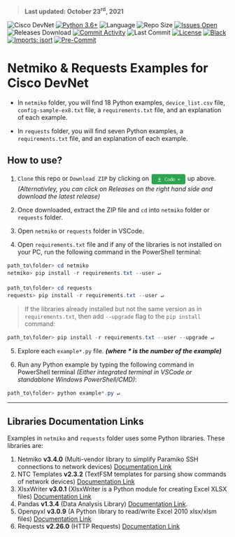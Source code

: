 > **Last updated: October 23<sup>rd</sup>, 2021**

![Cisco DevNet](https://img.shields.io/badge/Cisco-DevNet-blue?style=flat-square)
[![Python 3.6+](https://img.shields.io/badge/Python%203.6+-blue.svg?logo=python&logoColor=yellow&color=black&style=flat-square)](https://www.python.org/downloads)
![Language](https://img.shields.io/github/languages/top/Tes3awy/Netmiko-Examples?label=Python&style=flat-square)
![Repo Size](https://img.shields.io/github/repo-size/Tes3awy/Netmiko-Examples?label=Repo%20size&style=flat-square)
[![Issues Open](https://img.shields.io/github/issues/Tes3awy/Netmiko-Examples?label=Issues&style=flat-square)](https://github.com/Tes3awy/Netmiko-Examples/issues)
![Releases Download](https://img.shields.io/github/downloads/Tes3awy/Netmiko-Examples/total?color=purple&label=Downloads&style=flat-square)
[![Commit Activity](https://img.shields.io/github/commit-activity/m/Tes3awy/Netmiko-Examples?color=orange&label=Commit%20activity&style=flat-square)](https://github.com/Tes3awy/Netmiko-Examples)
![Last Commit](https://img.shields.io/github/last-commit/Tes3awy/Netmiko-Examples?label=Last%20commit&style=flat-square)
[![License](https://img.shields.io/github/license/Tes3awy/Netmiko-Examples?label=License&style=flat-square&color=purple)](https://github.com/Tes3awy/Netmiko-Examples/blob/main/LICENSE)
[![Black](https://img.shields.io/badge/code%20style-black-000000.svg?style=flat-square)](https://github.com/psf/black)
[![Imports: isort](https://img.shields.io/badge/%20imports-isort-%231674b1?style=flat-square&labelColor=ef8336)](https://pycqa.github.io/isort/)
[![Pre-Commit](https://img.shields.io/badge/pre--commit-enabled-brightgreen?logo=pre-commit&logoColor=white&style=flat-square)](https://github.com/pre-commit/pre-commit)

# Netmiko & Requests Examples for Cisco DevNet

- In `netmiko` folder, you will find 18 Python examples, `device_list.csv` file, `config-sample-ex8.txt` file, a `requirements.txt` file, and an explanation of each example.

- In `requests` folder, you will find seven Python examples, a `requirements.txt` file, and an explanation of each example.

## How to use?

1. `Clone` this repo or `Download ZIP` by clicking on <img src="assets/code-button.png" alt="Code Button" title="Button" width="80" align="center"/> up above.
   _(Alternativley, you can click on Releases on the right hand side and download the latest release)_

2. Once downloaded, extract the ZIP file and `cd` into `netmiko` folder or `requests` folder.

3. Open `netmiko` or `requests` folder in VSCode.

4. Open `requirements.txt` file and if any of the libraries is not installed on your PC, run the following command in the PowerShell terminal:

```powershell
path_to\folder> cd netmiko
netmiko> pip install -r requirements.txt --user ↵

path_to\folder> cd requests
requests> pip install -r requirements.txt --user ↵
```

> If the libraries already installed but not the same version as in `requirements.txt`, then add `--upgrade` flag to the `pip install` command:

```powershell
path_to\folder> pip install -r requirements.txt --user --upgrade ↵
```

5. Explore each `example*.py` file. _**(where **\*** is the number of the example)**_

6. Run any Python example by typing the following command in PowerShell terminal _(Either integrated terminal in VSCode or standablone Windows PowerShell/CMD)_:

```powershell
path_to\folder> python example*.py ↵
```

---

## Libraries Documentation Links

Examples in `netmiko` and `requests` folder uses some Python libraries. These libraries are:

1. Netmiko **v3.4.0** (Multi-vendor library to simplify Paramiko SSH connections to network devices) [Documentation Link](https://github.com/ktbyers/netmiko/blob/develop/README.md)
2. NTC Templates **v2.3.2** (TextFSM templates for parsing show commands of network devices) [Documentation Link](https://github.com/networktocode/ntc-templates)
3. XlsxWriter **v3.0.1** (XlsxWriter is a Python module for creating Excel XLSX files) [Documentation Link](https://xlsxwriter.readthedocs.io/)
4. Pandas **v1.3.4** (Data Analysis Library) [Documentation Link](https://pandas.pydata.org/docs/).
5. Openpyxl **v3.0.9** (A Python library to read/write Excel 2010 xlsx/xlsm files) [Documentation Link](https://openpyxl.readthedocs.io/en/stable/)
6. Requests **v2.26.0** (HTTP Requests) [Documentation Link](https://docs.python-requests.org/en/master/)
